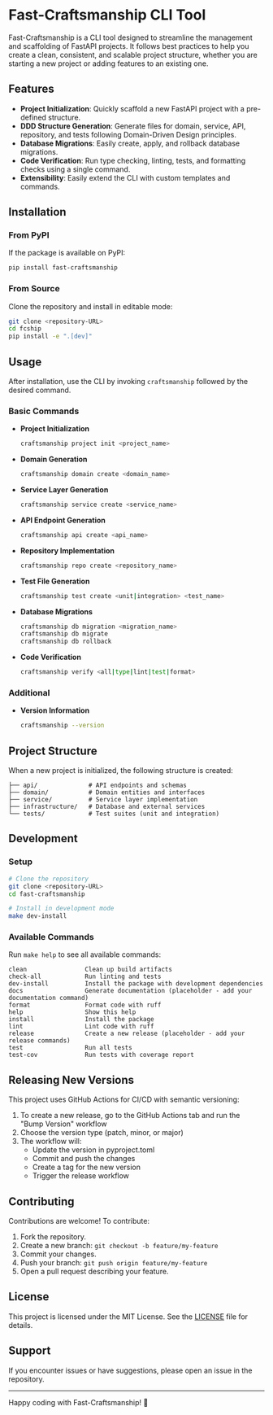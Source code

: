 # Fast-Craftsmanship CLI Tool

Fast-Craftsmanship is a CLI tool designed to streamline the management and scaffolding of FastAPI projects. It follows best practices to help you create a clean, consistent, and scalable project structure, whether you are starting a new project or adding features to an existing one.

## Features

- **Project Initialization**: Quickly scaffold a new FastAPI project with a pre-defined structure.
- **DDD Structure Generation**: Generate files for domain, service, API, repository, and tests following Domain-Driven Design principles.
- **Database Migrations**: Easily create, apply, and rollback database migrations.
- **Code Verification**: Run type checking, linting, tests, and formatting checks using a single command.
- **Extensibility**: Easily extend the CLI with custom templates and commands.

## Installation

### From PyPI

If the package is available on PyPI:

```bash
pip install fast-craftsmanship
```

### From Source

Clone the repository and install in editable mode:

```bash
git clone <repository-URL>
cd fcship
pip install -e ".[dev]"
```

## Usage

After installation, use the CLI by invoking `craftsmanship` followed by the desired command.

### Basic Commands

- **Project Initialization**
  ```bash
  craftsmanship project init <project_name>
  ```

- **Domain Generation**
  ```bash
  craftsmanship domain create <domain_name>
  ```

- **Service Layer Generation**
  ```bash
  craftsmanship service create <service_name>
  ```

- **API Endpoint Generation**
  ```bash
  craftsmanship api create <api_name>
  ```

- **Repository Implementation**
  ```bash
  craftsmanship repo create <repository_name>
  ```

- **Test File Generation**
  ```bash
  craftsmanship test create <unit|integration> <test_name>
  ```

- **Database Migrations**
  ```bash
  craftsmanship db migration <migration_name>
  craftsmanship db migrate
  craftsmanship db rollback
  ```

- **Code Verification**
  ```bash
  craftsmanship verify <all|type|lint|test|format>
  ```

### Additional

- **Version Information**
  ```bash
  craftsmanship --version
  ```

## Project Structure

When a new project is initialized, the following structure is created:

```
├── api/              # API endpoints and schemas
├── domain/           # Domain entities and interfaces
├── service/          # Service layer implementation
├── infrastructure/   # Database and external services
└── tests/            # Test suites (unit and integration)
```

## Development

### Setup

```bash
# Clone the repository
git clone <repository-URL>
cd fast-craftsmanship

# Install in development mode
make dev-install
```

### Available Commands

Run `make help` to see all available commands:

```
clean                Clean up build artifacts
check-all            Run linting and tests
dev-install          Install the package with development dependencies
docs                 Generate documentation (placeholder - add your documentation command)
format               Format code with ruff
help                 Show this help
install              Install the package
lint                 Lint code with ruff
release              Create a new release (placeholder - add your release commands)
test                 Run all tests
test-cov             Run tests with coverage report
```

## Releasing New Versions

This project uses GitHub Actions for CI/CD with semantic versioning:

1. To create a new release, go to the GitHub Actions tab and run the "Bump Version" workflow
2. Choose the version type (patch, minor, or major)
3. The workflow will:
   - Update the version in pyproject.toml
   - Commit and push the changes
   - Create a tag for the new version
   - Trigger the release workflow

## Contributing

Contributions are welcome! To contribute:

1. Fork the repository.
2. Create a new branch: `git checkout -b feature/my-feature`
3. Commit your changes.
4. Push your branch: `git push origin feature/my-feature`
5. Open a pull request describing your feature.

## License

This project is licensed under the MIT License. See the [LICENSE](LICENSE) file for details.

## Support

If you encounter issues or have suggestions, please open an issue in the repository.

---

Happy coding with Fast-Craftsmanship! 🚀
